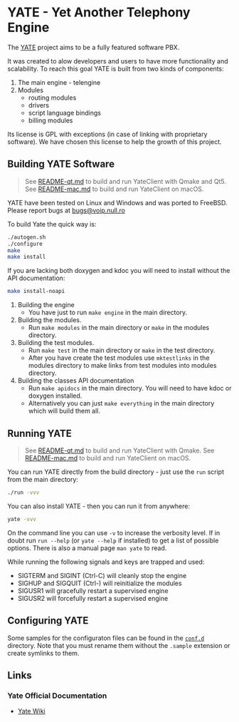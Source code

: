 # YATE - Yet Another Telephony Engine

The [YATE](http://yate.ro) project aims to be a fully featured software PBX.

It was created to alow developers and users to have more functionality and
scalability. To reach this goal YATE is built from two kinds of components:

1. The main engine - telengine
2. Modules 
    - routing modules
    - drivers
    - script language bindings
    - billing modules

Its license is GPL with exceptions (in case of linking with proprietary
software). We have chosen this license to help the growth of this project.

## Building YATE Software

> See [README-qt.md](README-qt.md) to build and run YateClient with Qmake and Qt5.
> See [README-mac.md](README-mac.md) to build and run YateClient on macOS.

YATE have been tested on Linux and Windows and was ported to FreeBSD.
Please report bugs at bugs@voip.null.ro

To build Yate the quick way is:
```sh
./autogen.sh
./configure
make
make install
```

If you are lacking both doxygen and kdoc you will need to install without the
API documentation:
```sh
make install-noapi
```

1. Building the engine
    - You have just to run `make engine` in the main directory.
2. Building the modules.
    - Run `make modules` in the main directory or `make` in the modules directory.
3. Building the test modules.
    - Run `make test` in the main directory or `make` in the test directory.
    - After you have create the test modules use `mktestlinks` in the modules
directory to make links from test modules into modules directory.
4. Building the classes API documentation
    - Run `make apidocs` in the main directory. You will need to have kdoc or
doxygen installed.
    - Alternatively you can just `make everything` in the main directory which will
build them all.

## Running YATE

> See [README-qt.md](README-qt.md) to build and run YateClient with Qmake.
> See [README-mac.md](README-mac.md) to build and run YateClient on macOS.

You can run YATE directly from the build directory - just use the `run` script
from the main directory:
```sh
./run -vvv
```

You can also install YATE - then you can run it from anywhere:
```sh
yate -vvv
```

On the command line you can use `-v` to increase the verbosity level. If in
doubt run `run --help` (or `yate --help` if installed) to get a list of
possible options. There is also a manual page `man yate` to read.

While running the following signals and keys are trapped and used:

- SIGTERM and SIGINT (Ctrl-C) will cleanly stop the engine
- SIGHUP and SIGQUIT (Ctrl-\) will reinitialize the modules
- SIGUSR1 will gracefully restart a supervised engine
- SIGUSR2 will forcefully restart a supervised engine

## Configuring YATE

Some samples for the configuraton files can be found in the [`conf.d`](conf.d/) directory.
Note that you must rename them without the `.sample` extension or create symlinks
to them.

## Links

### Yate Official Documentation

- [Yate Wiki](https://docs.yate.ro/wiki/Main_Page)